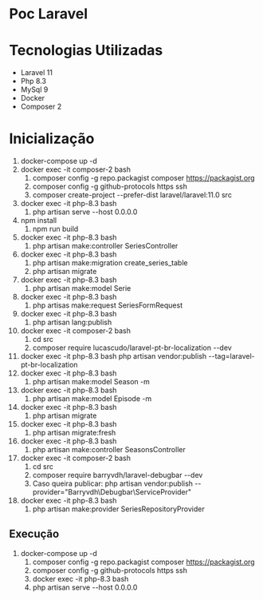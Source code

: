 # Poc Laravel

# Tecnologias Utilizadas

- Laravel 11
- Php 8.3
- MySql 9
- Docker
- Composer 2

# Inicialização

1. docker-compose up -d
2. docker exec -it composer-2 bash
    1. composer config -g repo.packagist composer https://packagist.org
    2. composer config -g github-protocols https ssh
    3. composer create-project --prefer-dist laravel/laravel:11.0 src
3. docker exec -it php-8.3 bash 
    1. php artisan serve --host 0.0.0.0
4. npm install
    1. npm run build 
5. docker exec -it php-8.3 bash 
    1. php artisan make:controller SeriesController
6. docker exec -it php-8.3 bash 
    1. php artisan make:migration create_series_table
    2. php artisan migrate
7. docker exec -it php-8.3 bash
    1. php artisan make:model Serie
8. docker exec -it php-8.3 bash
    1. php artisas make:request SeriesFormRequest 
9. docker exec -it php-8.3 bash
    1. php artisan lang:publish
10. docker exec -it composer-2 bash
    1. cd src
    2. composer require lucascudo/laravel-pt-br-localization --dev
11. docker exec -it php-8.3 bash 
    php artisan vendor:publish --tag=laravel-pt-br-localization
12. docker exec -it php-8.3 bash 
    1. php artisan make:model Season -m
13. docker exec -it php-8.3 bash 
    1. php artisan make:model Episode -m
14. docker exec -it php-8.3 bash
    1. php artisan migrate
15. docker exec -it php-8.3 bash
    1. php artisan migrate:fresh
16. docker exec -it php-8.3 bash
    1. php artisan make:controller SeasonsController
17. docker exec -it composer-2 bash
    1. cd src
    2. composer require barryvdh/laravel-debugbar --dev
    3. Caso queira publicar: php artisan vendor:publish --provider="Barryvdh\Debugbar\ServiceProvider"
18. docker exec -it php-8.3 bash
    1. php artisan make:provider SeriesRepositoryProvider


## Execução

1. docker-compose up -d
    1. composer config -g repo.packagist composer https://packagist.org
    2. composer config -g github-protocols https ssh
    3. docker exec -it php-8.3 bash 
    4. php artisan serve --host 0.0.0.0

